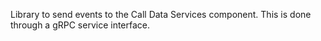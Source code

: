 Library to send events to the Call Data Services component. This is done through a gRPC service interface.

